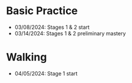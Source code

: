 # Basic Practice

- 03/08/2024: Stages 1 & 2 start
- 03/14/2024: Stages 1 & 2 preliminary mastery

# Walking

- 04/05/2024: Stage 1 start
